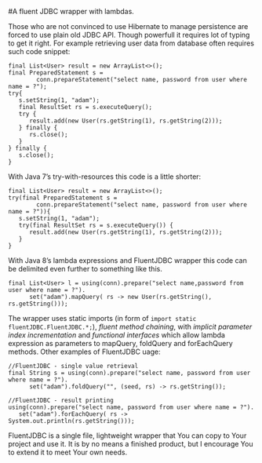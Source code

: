 #A fluent JDBC wrapper with lambdas.

Those who are not convinced to use Hibernate to manage persistence are forced to use plain old JDBC API. Though powerfull it requires lot of typing to get it right. For example retrieving user data from database often requires such code snippet:
```
final List<User> result = new ArrayList<>();
final PreparedStatement s = 
        conn.prepareStatement("select name, password from user where name = ?");
try{
   s.setString(1, "adam");
   final ResultSet rs = s.executeQuery();
   try {
      result.add(new User(rs.getString(1), rs.getString(2)));
   } finally {
      rs.close();
   }
} finally {
   s.close();
}
```
With Java 7’s try-with-resources this code is a little shorter:
```
final List<User> result = new ArrayList<>();
try(final PreparedStatement s = 
        conn.prepareStatement("select name, password from user where name = ?")){
   s.setString(1, "adam");
   try(final ResultSet rs = s.executeQuery()) {
      result.add(new User(rs.getString(1), rs.getString(2)));
   }
}
```
With Java 8’s lambda expressions and FluentJDBC wrapper this code can be delimited even further to something like this.
```
final List<User> l = using(conn).prepare("select name,password from user where name = ?").
      set("adam").mapQuery( rs -> new User(rs.getString(), rs.getString()));
```
The wrapper uses static imports (in form of `import static fluentJDBC.FluentJDBC.*;`), *fluent method chaining*,  with *implicit parameter index incrementation* and *functional interfaces* which allow lambda expression as parameters to mapQuery, foldQuery and forEachQuery methods.
Other examples of FluentJDBC uage:
```
//FluentJDBC - single value retrieval
final String s = using(conn).prepare("select name, password from user where name = ?").
      set("adam").foldQuery("", (seed, rs) -> rs.getString());
        
//FluentJDBC - result printing
using(conn).prepare("select name, password from user where name = ?").
   set("adam").forEachQuery( rs -> System.out.println(rs.getString()));
```
FluentJDBC is a single file, lightweight wrapper that You can copy to Your project and use it. It is by no means a finished product, but I encourage You to extend it to meet Your own needs.


